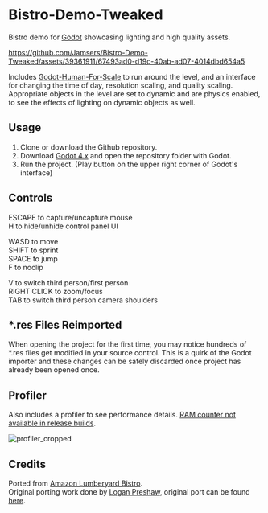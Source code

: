 # Bistro-Demo-Tweaked
Bistro demo for [Godot](https://github.com/godotengine/godot) showcasing lighting and high quality assets.

https://github.com/Jamsers/Bistro-Demo-Tweaked/assets/39361911/67493ad0-d19c-40ab-ad07-4014dbd654a5

Includes [Godot-Human-For-Scale](https://github.com/Jamsers/Godot-Human-For-Scale) to run around the level, and an interface for changing the time of day, resolution scaling, and quality scaling. Appropriate objects in the level are set to dynamic and are physics enabled, to see the effects of lighting on dynamic objects as well.

## Usage
1. Clone or download the Github repository.
2. Download [Godot 4.x](https://godotengine.org/download/) and open the repository folder with Godot.
3. Run the project. (Play button on the upper right corner of Godot's interface)

## Controls
ESCAPE to capture/uncapture mouse  
H to hide/unhide control panel UI

WASD to move  
SHIFT to sprint  
SPACE to jump  
F to noclip  

V to switch third person/first person  
RIGHT CLICK to zoom/focus  
TAB to switch third person camera shoulders  

## *.res Files Reimported
When opening the project for the first time, you may notice hundreds of *.res files get modified in your source control. This is a quirk of the Godot importer and these changes can be safely discarded once project has already been opened once.

## Profiler
Also includes a profiler to see performance details. [RAM counter not available in release builds](https://docs.godotengine.org/en/stable/classes/class_performance.html#enumerations).

![profiler_cropped](https://github.com/Jamsers/Bistro-Demo-Tweaked/assets/39361911/354eb551-770b-48e9-b808-2c42ed41a85f)

## Credits
Ported from [Amazon Lumberyard Bistro](https://developer.nvidia.com/orca/amazon-lumberyard-bistro).  
Original porting work done by [Logan Preshaw](https://github.com/WickedInsignia), original port can be found [here](https://github.com/godotengine/godot/issues/74965).
